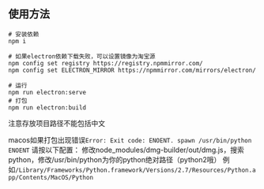 ## 使用方法

```shell
# 安装依赖
npm i

# 如果electron依赖下载失败，可以设置镜像为淘宝源
npm config set registry https://registry.npmmirror.com/
npm config set ELECTRON_MIRROR https://npmmirror.com/mirrors/electron/

# 运行
npm run electron:serve
# 打包
npm run electron:build
```
注意存放项目路径不能包括中文

macos如果打包出现错误`Error: Exit code: ENOENT. spawn /usr/bin/python ENOENT`
请按以下配置：
修改node_modules/dmg-builder/out/dmg.js，搜索python，修改/usr/bin/python为你的python绝对路径（python2哦）
例如`/Library/Frameworks/Python.framework/Versions/2.7/Resources/Python.app/Contents/MacOS/Python`
